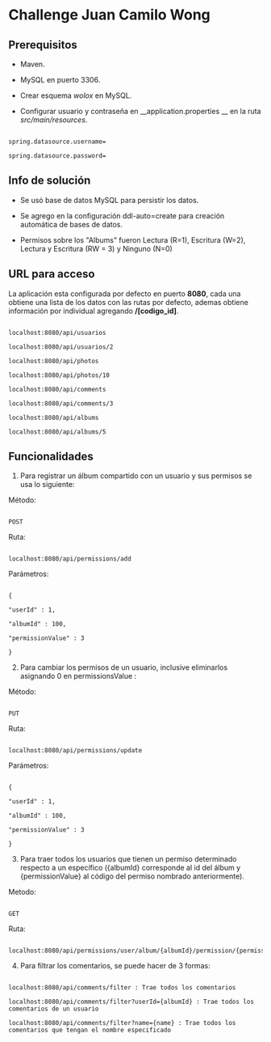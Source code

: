 # Challenge Juan Camilo Wong

## Prerequisitos

- Maven.

- MySQL en puerto 3306.

- Crear esquema _wolox_ en MySQL.

- Configurar usuario y contraseña en __application.properties __ en la ruta _src/main/resources_.

```

spring.datasource.username=

spring.datasource.password=

```

## Info de solución

- Se usó base de datos MySQL para persistir los datos.

- Se agrego en la configuración ddl-auto=create para creación automática de bases de datos.

- Permisos sobre los "Albums" fueron Lectura (R=1), Escritura (W=2), Lectura y Escritura (RW = 3) y Ninguno (N=0)

## URL para acceso

La aplicación esta configurada por defecto en puerto __8080__, cada una obtiene una lista de los datos con las rutas por defecto, ademas obtiene información por individual agregando __/[codigo_id]__.

```

localhost:8080/api/usuarios

localhost:8080/api/usuarios/2

localhost:8080/api/photos

localhost:8080/api/photos/10

localhost:8080/api/comments

localhost:8080/api/comments/3

localhost:8080/api/albums

localhost:8080/api/albums/5

```

## Funcionalidades

1. Para registrar un álbum compartido con un usuario y sus permisos se usa lo siguiente:

Método:

```

POST

```

Ruta:

```

localhost:8080/api/permissions/add

```

Parámetros:

```

{

"userId" : 1,

"albumId" : 100,

"permissionValue" : 3

}

```

2. Para cambiar los permisos de un usuario, inclusive eliminarlos asignando 0 en permissionsValue :

Método:

```

PUT

```

Ruta:

```

localhost:8080/api/permissions/update

```

Parámetros:

```

{

"userId" : 1,

"albumId" : 100,

"permissionValue" : 3

}

```

3. Para traer todos los usuarios que tienen un permiso determinado respecto a un específico ({albumId} corresponde al id del álbum y {permissionValue} al código del permiso nombrado anteriormente).

Metodo:

```

GET

```

Ruta:

```

localhost:8080/api/permissions/user/album/{albumId}/permission/{permissionValue}

```

4. Para filtrar los comentarios, se puede hacer de 3 formas:

```

localhost:8080/api/comments/filter : Trae todos los comentarios

localhost:8080/api/comments/filter?userId={albumId} : Trae todos los comentarios de un usuario

localhost:8080/api/comments/filter?name={name} : Trae todos los comentarios que tengan el nombre especificado

```
